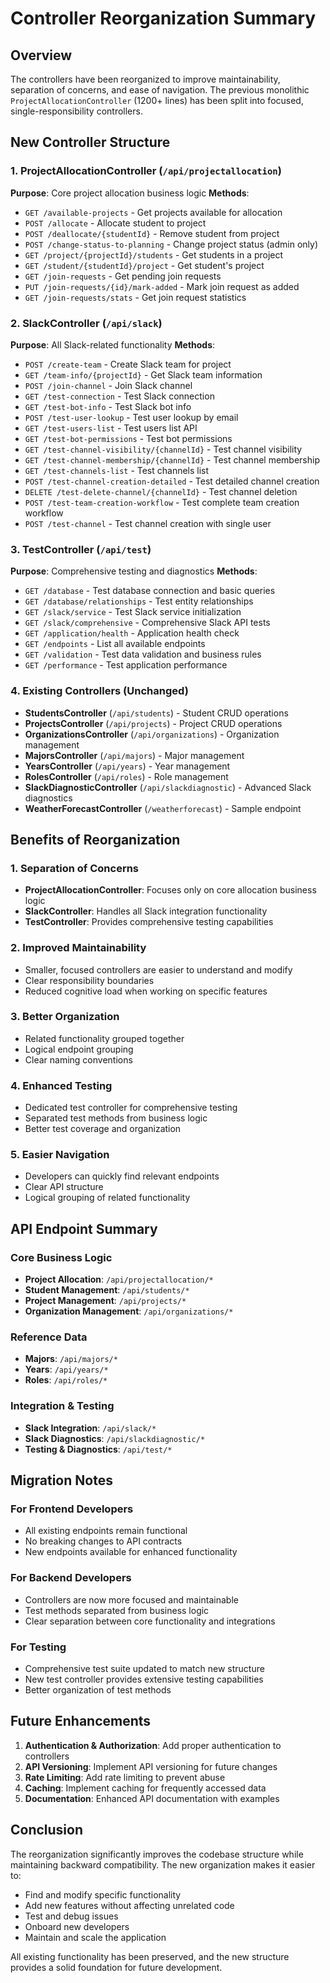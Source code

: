# Controller Reorganization Summary

## Overview
The controllers have been reorganized to improve maintainability, separation of concerns, and ease of navigation. The previous monolithic `ProjectAllocationController` (1200+ lines) has been split into focused, single-responsibility controllers.

## New Controller Structure

### 1. **ProjectAllocationController** (`/api/projectallocation`)
**Purpose**: Core project allocation business logic
**Methods**:
- `GET /available-projects` - Get projects available for allocation
- `POST /allocate` - Allocate student to project
- `POST /deallocate/{studentId}` - Remove student from project
- `POST /change-status-to-planning` - Change project status (admin only)
- `GET /project/{projectId}/students` - Get students in a project
- `GET /student/{studentId}/project` - Get student's project
- `GET /join-requests` - Get pending join requests
- `PUT /join-requests/{id}/mark-added` - Mark join request as added
- `GET /join-requests/stats` - Get join request statistics

### 2. **SlackController** (`/api/slack`)
**Purpose**: All Slack-related functionality
**Methods**:
- `POST /create-team` - Create Slack team for project
- `GET /team-info/{projectId}` - Get Slack team information
- `POST /join-channel` - Join Slack channel
- `GET /test-connection` - Test Slack connection
- `GET /test-bot-info` - Test Slack bot info
- `POST /test-user-lookup` - Test user lookup by email
- `GET /test-users-list` - Test users list API
- `GET /test-bot-permissions` - Test bot permissions
- `GET /test-channel-visibility/{channelId}` - Test channel visibility
- `GET /test-channel-membership/{channelId}` - Test channel membership
- `GET /test-channels-list` - Test channels list
- `POST /test-channel-creation-detailed` - Test detailed channel creation
- `DELETE /test-delete-channel/{channelId}` - Test channel deletion
- `POST /test-team-creation-workflow` - Test complete team creation workflow
- `POST /test-channel` - Test channel creation with single user

### 3. **TestController** (`/api/test`)
**Purpose**: Comprehensive testing and diagnostics
**Methods**:
- `GET /database` - Test database connection and basic queries
- `GET /database/relationships` - Test entity relationships
- `GET /slack/service` - Test Slack service initialization
- `GET /slack/comprehensive` - Comprehensive Slack API tests
- `GET /application/health` - Application health check
- `GET /endpoints` - List all available endpoints
- `GET /validation` - Test data validation and business rules
- `GET /performance` - Test application performance

### 4. **Existing Controllers** (Unchanged)
- **StudentsController** (`/api/students`) - Student CRUD operations
- **ProjectsController** (`/api/projects`) - Project CRUD operations
- **OrganizationsController** (`/api/organizations`) - Organization management
- **MajorsController** (`/api/majors`) - Major management
- **YearsController** (`/api/years`) - Year management
- **RolesController** (`/api/roles`) - Role management
- **SlackDiagnosticController** (`/api/slackdiagnostic`) - Advanced Slack diagnostics
- **WeatherForecastController** (`/weatherforecast`) - Sample endpoint

## Benefits of Reorganization

### 1. **Separation of Concerns**
- **ProjectAllocationController**: Focuses only on core allocation business logic
- **SlackController**: Handles all Slack integration functionality
- **TestController**: Provides comprehensive testing capabilities

### 2. **Improved Maintainability**
- Smaller, focused controllers are easier to understand and modify
- Clear responsibility boundaries
- Reduced cognitive load when working on specific features

### 3. **Better Organization**
- Related functionality grouped together
- Logical endpoint grouping
- Clear naming conventions

### 4. **Enhanced Testing**
- Dedicated test controller for comprehensive testing
- Separated test methods from business logic
- Better test coverage and organization

### 5. **Easier Navigation**
- Developers can quickly find relevant endpoints
- Clear API structure
- Logical grouping of related functionality

## API Endpoint Summary

### Core Business Logic
- **Project Allocation**: `/api/projectallocation/*`
- **Student Management**: `/api/students/*`
- **Project Management**: `/api/projects/*`
- **Organization Management**: `/api/organizations/*`

### Reference Data
- **Majors**: `/api/majors/*`
- **Years**: `/api/years/*`
- **Roles**: `/api/roles/*`

### Integration & Testing
- **Slack Integration**: `/api/slack/*`
- **Slack Diagnostics**: `/api/slackdiagnostic/*`
- **Testing & Diagnostics**: `/api/test/*`

## Migration Notes

### For Frontend Developers
- All existing endpoints remain functional
- No breaking changes to API contracts
- New endpoints available for enhanced functionality

### For Backend Developers
- Controllers are now more focused and maintainable
- Test methods separated from business logic
- Clear separation between core functionality and integrations

### For Testing
- Comprehensive test suite updated to match new structure
- New test controller provides extensive testing capabilities
- Better organization of test methods

## Future Enhancements

1. **Authentication & Authorization**: Add proper authentication to controllers
2. **API Versioning**: Implement API versioning for future changes
3. **Rate Limiting**: Add rate limiting to prevent abuse
4. **Caching**: Implement caching for frequently accessed data
5. **Documentation**: Enhanced API documentation with examples

## Conclusion

The reorganization significantly improves the codebase structure while maintaining backward compatibility. The new organization makes it easier to:
- Find and modify specific functionality
- Add new features without affecting unrelated code
- Test and debug issues
- Onboard new developers
- Maintain and scale the application

All existing functionality has been preserved, and the new structure provides a solid foundation for future development.
